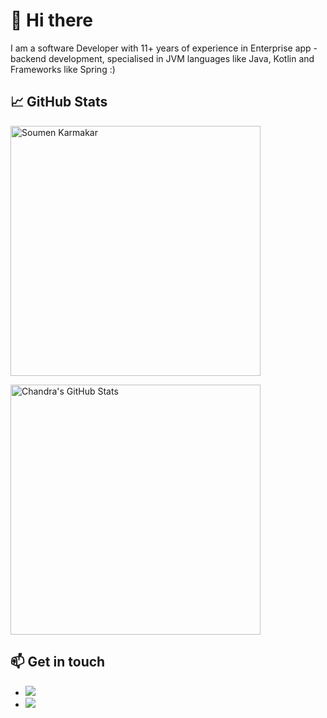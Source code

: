 # 👋 Hi there 
I am a software Developer with 11+ years of experience in Enterprise app - backend development, specialised in JVM languages like Java, Kotlin and Frameworks like Spring :) 

## &#x1f4c8; GitHub Stats

<a href="https://github.com/soumencemk">
  <img align="center" src="https://github-readme-stats.vercel.app/api?username=soumencemk&show_icons=true&include_all_commits=true&title_color=2aa889&text_color=99d1ce&icon_color=2bbc8a&bg_color=0c1014&" alt="Soumen Karmakar" width="400"/></a>  
<p/>

<a href="https://github.com/soumencemk">
  <img align="center" src="https://github-readme-stats.vercel.app/api/top-langs/?username=soumencemk&title_color=2aa889&text_color=99d1ce&icon_color=2bbc8a&bg_color=0c1014&langs_count=8&layout=compact&hide=shell,css&theme=material-palenight" alt="Chandra's GitHub Stats" width="400"/></a>

<p/>


## 📫 Get in touch

- [<img src="https://img.shields.io/badge/Twitter-itssoumen-blue?style=plastic&logo=twitter">](https://twitter.com/itssoumen)
- [<img src="https://img.shields.io/badge/Linkedin-itssoumen-blue?style=plastic&logo=linkedin">](https://www.linkedin.com/in/itssoumen/)
